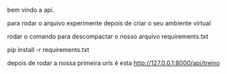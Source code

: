 bem vindo a api.
 
para rodar o arquivo experimente depois de criar o seu ambiente virtual 

rodar o comando para descompactar o nosso arquivo requirements.txt

pip install -r requirements.txt

depois de rodar a nossa primeira urls é esta
http://127.0.0.1:8000/api/treino

